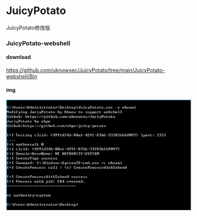 # JuicyPotato
JuicyPotato修改版

### JuicyPotato-webshell



#### download

https://github.com/uknowsec/JuicyPotato/tree/main/JuicyPotato-webshell/Bin



#### img



![image-20210610201152538](README.assets/image-20210610201152538.png)